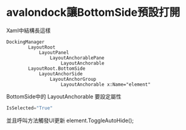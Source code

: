 # avalondock讓BottomSide預設打開
Xaml中結構長這樣
```
DockingManager
		LayoutRoot
			LayoutPanel
				LayoutAnchorablePane
					LayoutAnchorable
		LayoutRoot.BottomSide
			LayoutAnchorSide
				LayoutAnchorGroup
					LayoutAnchorable x:Name="element"
```
BottomSide中的 LayoutAnchorable 要設定屬性 
```csharp
IsSelected="True"
```
並且呼叫方法觸發UI更新
element.ToggleAutoHide();